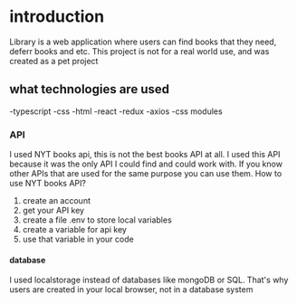 # introduction
Library is a web application where users can find books that they need, deferr books and etc.
This project is not for a real world use, and was created as a pet project

## what technologies are used
-typescript
-css
-html
-react
-redux
-axios
-css modules

### API 
I used NYT books api, this is not the best books API at all. I used this API because it was the only API I could find and could work with.
If you know other APIs that are used for the same purpose you can use them.
How to use NYT books API? 
  1. create an account
  2. get your API key
  3. create a file .env to store local variables
  4. create a variable for api key
  5. use that variable in your code

#### database
I used localstorage instead of databases like mongoDB or SQL. That's why users are created in your local browser, not in a database system
